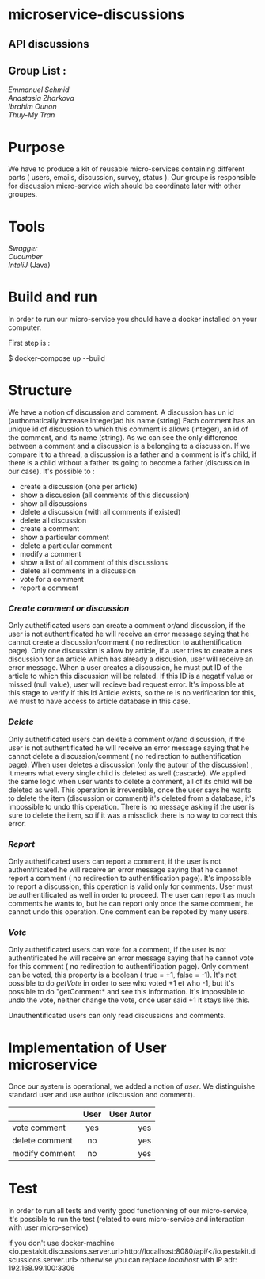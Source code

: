 # microservice-discussions
## API discussions
## Group List :
*Emmanuel Schmid* </br>
*Anastasia Zharkova* </br>
*Ibrahim Ounon* </br>
*Thuy-My Tran* </br>

# Purpose
We have to produce a kit of reusable micro-services containing different parts ( users, emails, discussion, survey, status ). Our groupe is responsible for discussion micro-service wich should be coordinate later with other groupes.  

# Tools 
*Swagger* </br>
*Cucumber* </br>
*InteliJ* (Java) </br>

# Build and run

In order to run our micro-service you should have a docker installed on your computer. 

First step is : 

$ docker-compose up --build





# Structure
We have a notion of discussion and comment.  A discussion has un id (authomatically increase integer)ad his name (string)
Each comment has an unique id of discussion to which this comment is allows (integer), an id of the comment, and its name (string). As we can see the only difference between a comment and a discussion is a belonging to a discussion. If we compare it to a thread, a discussion is a father and a comment is it's child, if there is a child without a father its going to become a father (discussion in our case).
It's possible to : 
- create a discussion (one per article)
- show a discussion (all comments of this discussion)
- show all discussions
- delete a discussion (with all comments if existed)
- delete all discussion
- create a comment
- show a particular comment
- delete a particular comment
- modify a comment
- show a list of all comment of this discussions
- delete all comments in a discussion
- vote for a comment
- report a comment



### *Create comment or discussion* </br>
Only authetificated users can create a comment or/and discussion, if the user is not authentificated he will receive an error message saying that he cannot create a discussion/comment ( no redirection to authentification page). 
Only one discussion is allow by article, if a user tries to create a nes discussion for an article which has already a discusion, user will receive an error message. 
When a user creates a discussion, he must put ID of the article to which this discussion will be related. If this ID is a negatif value or missed (null value), user will recieve bad request error. It's impossible at this stage to verify if this Id Article exists, so the re is no verification for this, we must to have access to article database in this case.

### *Delete* </br>
Only authetificated users can delete a comment or/and discussion, if the user is not authentificated he will receive an error message saying that he cannot delete a discussion/comment ( no redirection to authentification page). 
When user deletes a discussion (only the autour of the discussion) , it means what every single child is deleted as well (cascade). We applied the same logic when user wants to delete a comment, all of its child will be deleted as well. This operation is irreversible, once the user says he wants to delete the item (discussion or comment) it's deleted from a database, it's impossible to undo this operation. There is no message asking if the user is sure to delete the item, so if it was a missclick there is no way to correct this error. 

### *Report* </br>
Only authetificated users can report a comment, if the user is not authentificated he will receive an error message saying that he cannot report a comment ( no redirection to authentification page). 
It's impossible to report a discussion, this operation is valid only for comments. User must be authentificated as well in order to proceed. The user can report as much comments he wants to, but he can report only once the same comment, he cannot undo this operation. One comment can be repoted by many users.   

### *Vote* </br>
Only authetificated users can vote for a comment, if the user is not authentificated he will receive an error message saying that he cannot vote for this comment ( no redirection to authentification page). 
Only comment can be voted, this property is a boolean ( true = +1, false = -1). It's not possible to do *getVote* in order to see who voted +1 et who -1, but it's possible to do "getComment* and see this information. It's impossible to undo the vote, neither change the vote, once user said +1 it stays like this.

Unauthentificated users can only read discussions and comments. 


# Implementation of User microservice

Once our system is operational, we added a notion of *user*.  We distinguishe standard user and use author (discussion and comment).

|    |      User    |  User Autor |
|----------|:-------------:|------:|
| vote comment |  yes | yes |
| delete comment |   no  |   yes |
| modify comment |no |    yes |
    
 
 # Test
 
In order to run all tests and verify good functionning of our micro-service, it's possible to run the test (related to ours micro-service and interaction with user micro-service)
 
 if you don't use docker-machine
   <io.pestakit.discussions.server.url>http://localhost:8080/api/</io.pestakit.discussions.server.url>
   otherwise you can replace *localhost* with IP adr: 192.168.99.100:3306

